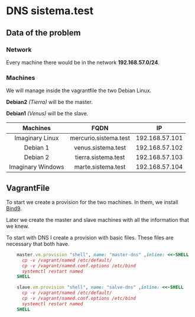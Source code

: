 # DNS sistema.test

## Data of the problem
###  Network
Every machine there would be in the network **192.168.57.0/24**.

### Machines
We will manage inside the vagrantfile the two Debian Linux.

**Debian2** _(Tierra)_ will be the master.

**Debian1** _(Venus)_ will be the slave.

| Machines | FQDN | IP |
| :---: | :---: | :---: |
| Imaginary Linux | mercurio.sistema.test  | 192.168.57.101 |
| Debian 1  | venus.sistema.test | 192.168.57.102 |
| Debian 2  | tierra.sistema.test | 192.168.57.103 |
| Imaginary Windows  | marte.sistema.test | 192.168.57.104 |

## VagrantFile
To start we create a provision for the two machines. In them, we install [Bind9](https://www.isc.org/bind/).

Later we create the master and slave machines with all the information that we knew.

To start with DNS I create a provision with basic files. These files are necessary that both have.

```ruby
    master.vm.provision "shell", name: "master-dns" ,inline: <<-SHELL
      cp -v /vagrant/named /etc/default/
      cp -v /vagrant/named.conf.options /etc/bind
      systemctl restart named
    SHELL

    slave.vm.provision "shell", name: "salve-dns" ,inline: <<-SHELL
      cp -v /vagrant/named /etc/default/
      cp -v /vagrant/named.conf.options /etc/bind
      systemctl restart named
    SHELL
```